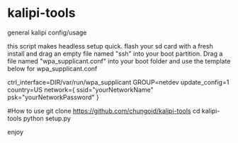 # kalipi-tools
 general kalipi config/usage

 this script makes headless setup quick. flash your sd card with a fresh install and drag an empty file named "ssh" into your boot partition. Drag a file named "wpa_supplicant.conf" into your boot folder and use the template below for wpa_supplicant.conf

 ctrl_interface=DIR/var/run/wpa_supplicant GROUP=netdev
 update_config=1
 country=US
 network={
    ssid="yourNetworkName"
    psk="yourNetworkPassword"
 }

#How to use
git clone https://github.com/chungoid/kalipi-tools
cd kalipi-tools
python setup.py

enjoy

